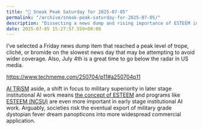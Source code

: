 ```yaml
---
title: "🔮 Sneak Peak Saturday for 2025-07-05"
permalink: "/archive/sneak-peak-saturday-for-2025-07-05/"
description: "Dissecting a news dump and rising importance of ESTEEM in early AI works."
date: 2025-07-05 15:27:57.559+00:00
---
```


<p>I’ve selected a Friday news dump item that reached a peak level of trope, cliché, or bromide on the slowest news day that may be attempting to avoid wider coverage. Also, July 4th is a great time to go below the radar in US media.</p><p><a target="_blank" rel="noopener noreferrer nofollow" href="https://www.techmeme.com/250704/p11#a250704p11">https://www.techmeme.com/250704/p11#a250704p11</a></p><p><a target="_blank" rel="noopener noreferrer nofollow" href="https://www.gartner.com/en/information-technology/glossary/ai-trism">AI TRiSM</a> aside, a shift in focus to military superiority in later stage institutional AI work means <a target="_blank" rel="noopener noreferrer nofollow" href="https://fudge.org/archive/esteem-is-stem-plus-ethics-plus-empathy/">the concept of ESTEEM</a> and programs like <a target="_blank" rel="noopener noreferrer nofollow" href="https://research.ced.ncsu.edu/esteemhub/">ESTEEM (NCSU)</a> are even more important in early stage institutional AI work. Arguably, societies risk the eventual export of military grade dystopian fever dream panopticons into more widespread commercial application.</p><p></p><p></p><p></p>